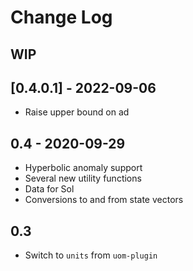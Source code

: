 # Change Log

## WIP

## [0.4.0.1] - 2022-09-06
  - Raise upper bound on ad

## 0.4 - 2020-09-29
  - Hyperbolic anomaly support
  - Several new utility functions
  - Data for Sol
  - Conversions to and from state vectors

## 0.3
  - Switch to `units` from `uom-plugin`

